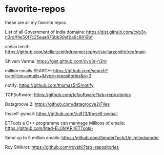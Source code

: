 # favorite-repos
these are all my favorite repos

List of all Government of India domains: https://gist.github.com/cyb3r-n3rd/f4e50f7c25eaa676bb99efba9c8619bf

stellarzenith: https://github.com/stellarzenithdreamerzephyr/stellarzenith/tree/main 

Shivam Verma: https://gist.github.com/cyb3r-n3rd

million emails SEARCH: https://github.com/search?q=million+emails+&type=repositories&p=3

notify: https://github.com/thomas545/notify

TCFSoftware: https://github.com/tcfsoftware?tab=repositories

Datagroove 2:  https://github.com/datagroove2/Files

thyself-pymail:  https://github.com/zulf73/thyself-pymail

ETTools a C++ programme can mannage Millions of emails: https://github.com/Med-ELOMARI/ETTools- 

Send up to 5 million emails: https://github.com/SenderTech/Unlimitedsender

Roy Shilkrot: https://github.com/royshil?tab=repositories
















